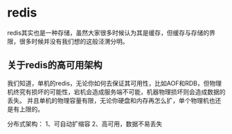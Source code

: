 # redis
redis其实也是一种存储，虽然大家很多时候认为其是缓存，但缓存与存储的界限，很多时候并没有我们想的这般泾渭分明。

## 关于redis的高可用架构
我们知道，单机的redis，无论你如何去保证其可用性，比如AOF和RDB，但物理机终究有损坏的可能性，宕机会造成服务端不可能，机器物理损坏则会造成数据的丢失。
并且单机的物理容量有限，无论你硬盘和内存再怎么扩，单个物理机也还是有上限的。

分布式架构：
1、可自动扩缩容
2、高可用，数据不易丢失
